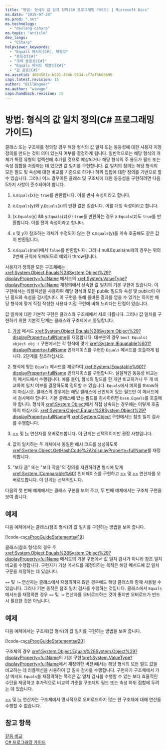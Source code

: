 ```yaml
---
title: "방법: 형식의 값 일치 정의(C# 프로그래밍 가이드) | Microsoft Docs"
ms.date: "2015-07-20"
ms.prod: ".net"
ms.technology: 
  - "devlang-csharp"
ms.topic: "article"
dev_langs: 
  - "CSharp"
helpviewer_keywords: 
  - "Equals 메서드[C#], 재정의"
  - "동등성[C#]"
  - "개체 동등성[C#]"
  - "Equals 메서드 재정의[C#]"
  - "값 같음[C#]"
ms.assetid: 4084581e-b931-498b-9534-cf7ef5b68690
caps.latest.revision: 15
author: "BillWagner"
ms.author: "wiwagn"
caps.handback.revision: 15
---
```

# 방법: 형식의 값 일치 정의(C# 프로그래밍 가이드)
클래스 또는 구조체를 정의할 경우 해당 형식의 값 일치 또는 동등성에 대한 사용자 지정 정의를 만드는 것이 의미 있는지 여부를 결정하게 됩니다.  일반적으로는 해당 형식의 개체가 특정 유형의 컬렉션에 추가될 것으로 예상되거나 해당 형식의 주 용도가 필드 또는 속성 집합을 저장하는 데 있으면 값 일치를 구현합니다.  값 일치의 정의는 해당 형식의 모든 필드 및 속성에 대한 비교를 기준으로 하거나 하위 집합에 대한 정의를 기반으로 할 수 있습니다.  그러나 어느 경우이든 클래스 및 구조체에 대한 동등성을 구현하려면 다음 5가지 사항이 준수되어야 합니다.  
  
1.  x.`Equals`\(x\)는 `true`를 반환합니다. 이를 반사 속성이라고 합니다.  
  
2.  x.`Equals`\(y\)와 y.`Equals`\(x\)의 반환 값은 같습니다.  이를 대칭 속성이라고 합니다.  
  
3.  \(x.`Equals`\(y\) && y.`Equals`\(z\)\)가 `true`를 반환하는 경우 x.`Equals`\(z\)도 `true`를 반환합니다.  이를 전이 속성이라고 합니다.  
  
4.  x 및 y가 참조하는 개체가 수정되지 않는 한 x.`Equals`\(y\)를 계속 호출해도 같은 값이 반환됩니다.  
  
5.  x.`Equals`\(null\)에서 `false`를 반환합니다.  그러나 null.Equals\(null\)의 경우는 위의 2번째 규칙에 위배되므로 예외가 throw됩니다.  
  
 사용자가 정의한 모든 구조체에는 <xref:System.Object.Equals%28System.Object%29?displayProperty=fullName> 메서드의 <xref:System.ValueType?displayProperty=fullName> 재정의에서 상속한 값 일치의 기본 구현이 있습니다.  이 구현에서는 리플렉션을 사용하여 해당 형식의 모든 public 필드와 속성 및 public이 아닌 필드와 속성을 검사합니다.  이 구현을 통해 올바른 결과를 얻을 수 있기는 하지만 해당 형식에 맞게 직접 작성한 사용자 지정 구현에 비해 느리다는 단점이 있습니다.  
  
 값 일치에 대한 기본적 구현은 클래스와 구조체에서 서로 다릅니다.  그러나 값 일치를 구현하기 위한 기본적 단계는 클래스와 구조체에서 동일합니다.  
  
1.  [가상](../../../csharp/language-reference/keywords/virtual.md) 메서드 <xref:System.Object.Equals%28System.Object%29?displayProperty=fullName>를 재정합니다.  대부분의 경우 `bool Equals( object obj )` 구현에서는 각 형식에 맞게 <xref:System.IEquatable%601?displayProperty=fullName> 인터페이스를 구현한 `Equals` 메서드를 호출하게 됩니다.  2단계를 참조하십시오.  
  
2.  형식에 맞는 `Equals` 메서드를 제공하여 <xref:System.IEquatable%601?displayProperty=fullName> 인터페이스를 구현합니다.  실질적인 동등성 비교는 이 메서드에서 수행됩니다.  예를 들어, 형식의 필드를 한 개만 비교하거나 두 개 비교하여 일치 여부를 결정하도록 정의할 수 있습니다.  `Equals`에서 예외를 throw하지 마십시오.  클래스의 경우에는 해당 클래스에 선언되어 있는 필드만 이 메서드에서 검사해야 합니다.  기본 클래스에 있는 필드를 검사하려면 `base.Equals`를 호출해야 합니다.  형식이 <xref:System.Object>에서 직접 상속되는 경우에는 이렇게 호출하지 마십시오. <xref:System.Object.Equals%28System.Object%29?displayProperty=fullName>의 <xref:System.Object> 구현에서는 참조 일치 검사를 수행합니다.  
  
3.  [\=\=](../../../csharp/language-reference/operators/equality-comparison-operator.md) 및 [\!\=](../../../csharp/language-reference/operators/not-equal-operator.md) 연산자를 오버로드합니다. 이 단계는 선택적이지만 권장 사항입니다.  
  
4.  값이 일치하는 두 개체에서 동일한 해시 코드를 생성하도록 <xref:System.Object.GetHashCode%2A?displayProperty=fullName>를 재정의합니다.  
  
5.  "보다 큼" 또는 "보다 작음"의 정의를 지원하려면 형식에 맞게 <xref:System.IComparable%601> 인터페이스를 구현하고 [\<\=](../../../csharp/language-reference/operators/less-than-equal-operator.md) 및 [\>\=](../../../csharp/language-reference/operators/greater-than-equal-operator.md) 연산자를 오버로드합니다. 이 단계는 선택적입니다.  
  
 다음의 첫 번째 예제에서는 클래스 구현을 보여 주고,  두 번째 예제에서는 구조체 구현을 보여 줍니다.  
  
## 예제  
 다음 예제에서는 클래스\(참조 형식\)의 값 일치를 구현하는 방법을 보여 줍니다.  
  
 [!code-cs[csProgGuideStatements#19](../../../csharp/programming-guide/classes-and-structs/codesnippet/csharp/how-to-define-value-equa_1.cs)]  
  
 클래스\(참조 형식\)의 경우 두 <xref:System.Object.Equals%28System.Object%29?displayProperty=fullName> 메서드의 기본 구현에서 값 일치 검사가 아니라 참조 일치 비교를 수행합니다.  구현자가 가상 메서드를 재정의하는 목적은 해당 메서드에 값 일치 구문을 지정하는 데 있습니다.  
  
 `==` 및 `!=` 연산자는 클래스에서 재정의하지 않은 경우에도 해당 클래스와 함께 사용될 수 있습니다.  그러나 기본 동작은 참조 일치 검사를 수행하는 것입니다.  클래스에서 `Equals` 메서드를 재정의한 경우 `==` 및 `!=` 연산자를 오버로드하는 것이 좋지만 오버로드가 반드시 필요한 것은 아닙니다.  
  
## 예제  
 다음 예제에서는 구조체\(값 형식\)의 값 일치를 구현하는 방법을 보여 줍니다.  
  
 [!code-cs[csProgGuideStatements#20](../../../csharp/programming-guide/classes-and-structs/codesnippet/csharp/how-to-define-value-equa_2.cs)]  
  
 구조체의 경우 <xref:System.Object.Equals%28System.Object%29?displayProperty=fullName>의 기본 구현\(<xref:System.ValueType?displayProperty=fullName>에서 재정의한 버전\)에서는 해당 형식의 모든 필드 값을 비교하는 데 리플렉션을 사용하여 값 일치 검사를 수행합니다.  구현자가 구조체에서 가상 메서드 `Equals`를 재정의하는 목적은 값 일치 검사를 수행할 수 있는 보다 효율적인 수단을 제공하고 추가적으로 비교의 기준을 구조체의 필드 또는 속성 하위 집합에 두려는 데 있습니다.  
  
 [\=\=](../../../csharp/language-reference/operators/equality-comparison-operator.md) 및 [\!\=](../../../csharp/language-reference/operators/not-equal-operator.md) 연산자는 구조체에서 명시적으로 오버로드하지 않는 한 구조체에 대해 연산을 수행할 수 없습니다.  
  
## 참고 항목  
 [같음 비교](../../../csharp/programming-guide/statements-expressions-operators/equality-comparisons.md)   
 [C\# 프로그래밍 가이드](../../../csharp/programming-guide/index.md)